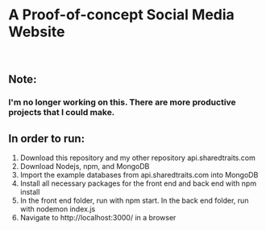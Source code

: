 <h1>A Proof-of-concept Social Media Website</h1>
<br/>
<h2>Note:</h2>
<h3> I'm no longer working on this. There are more productive projects that I could make.</h3>

<h2>In order to run:</h2>
<ol>
    <li>Download this repository and my other repository api.sharedtraits.com</li>
    <li>Download Nodejs, npm, and MongoDB</li>
    <li>Import the example databases from api.sharedtraits.com into MongoDB</li>
    <li>Install all necessary packages for the front end and back end with npm install</li>
    <li>In the front end folder, run with npm start. In the back end folder, run with nodemon index.js</li>
    <li>Navigate to http://localhost:3000/ in a browser</li>
<ol>